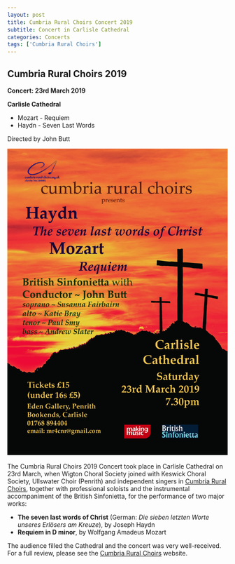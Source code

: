 ```yaml
---
layout: post
title: Cumbria Rural Choirs Concert 2019
subtitle: Concert in Carlisle Cathedral
categories: Concerts
tags: ['Cumbria Rural Choirs']
---
```


## Cumbria Rural Choirs 2019

__Concert: 23rd March 2019__

__Carlisle Cathedral__

+ Mozart - Requiem  
+ Haydn - Seven Last Words

Directed by John Butt

![Cumbria Rural Choirs 2019 flyer](/assets/images/posters/2019-03-flyer.jpg)

The Cumbria Rural Choirs 2019 Concert took place in Carlisle Cathedral on 23rd March, when Wigton Choral Society joined with Keswick Choral Society, Ullswater Choir (Penrith)
and independent singers in [Cumbria Rural Choirs](https://cumbria-rural-choirs.org.uk), together with professional soloists and the instrumental accompaniment of the British Sinfonietta, for the performance of two major works:

* __The seven last words of Christ__ (German: _Die sieben letzten Worte unseres Erl&#246;sers am Kreuze_), by Joseph Haydn
* __Requiem in D minor__, by Wolfgang Amadeus Mozart

The audience filled the Cathedral and the concert was very well-received.   For a full review, please see the [Cumbria Rural Choirs](https://cumbria-rural-choirs.org.uk) website.
